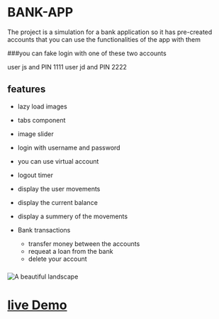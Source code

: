 # BANK-APP

The project is a simulation for a bank application so it has pre-created accounts that you can use the functionalities of the app with them

###you can fake login with one of these two accounts

user js and PIN 1111
user jd and PIN 2222

## features

- lazy load images
- tabs component
- image slider
- login with username and password
- you can use virtual account
- logout timer
- display the user movements
- display the current balance
- display a summery of the movements
- Bank transactions

  - transfer money between the accounts
  - requeat a loan from the bank
  - delete your account

###

![A beautiful landscape](https://flic.kr/p/2oeKrTh)

# [live Demo](https://bankist-faried-elrewany.netlify.app/)

